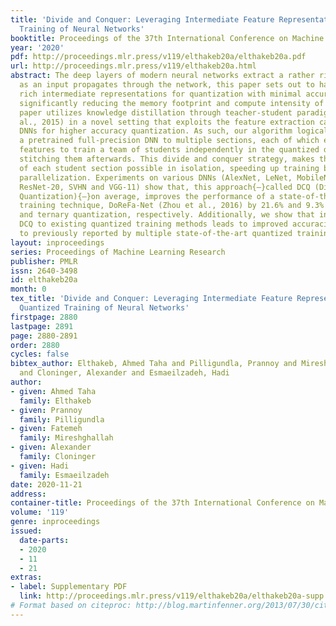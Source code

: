 ```yaml
---
title: 'Divide and Conquer: Leveraging Intermediate Feature Representations for Quantized
  Training of Neural Networks'
booktitle: Proceedings of the 37th International Conference on Machine Learning
year: '2020'
pdf: http://proceedings.mlr.press/v119/elthakeb20a/elthakeb20a.pdf
url: http://proceedings.mlr.press/v119/elthakeb20a.html
abstract: The deep layers of modern neural networks extract a rather rich set of features
  as an input propagates through the network, this paper sets out to harvest these
  rich intermediate representations for quantization with minimal accuracy loss while
  significantly reducing the memory footprint and compute intensity of the DNN. This
  paper utilizes knowledge distillation through teacher-student paradigm (Hinton et
  al., 2015) in a novel setting that exploits the feature extraction capability of
  DNNs for higher accuracy quantization. As such, our algorithm logically divides
  a pretrained full-precision DNN to multiple sections, each of which exposes intermediate
  features to train a team of students independently in the quantized domain and simply
  stitching them afterwards. This divide and conquer strategy, makes the training
  of each student section possible in isolation, speeding up training by enabling
  parallelization. Experiments on various DNNs (AlexNet, LeNet, MobileNet, ResNet-18,
  ResNet-20, SVHN and VGG-11) show that, this approach{—}called DCQ (Divide and Conquer
  Quantization){—}on average, improves the performance of a state-of-the-art quantized
  training technique, DoReFa-Net (Zhou et al., 2016) by 21.6% and 9.3% for binary
  and ternary quantization, respectively. Additionally, we show that incorporating
  DCQ to existing quantized training methods leads to improved accuracies as compared
  to previously reported by multiple state-of-the-art quantized training methods.
layout: inproceedings
series: Proceedings of Machine Learning Research
publisher: PMLR
issn: 2640-3498
id: elthakeb20a
month: 0
tex_title: 'Divide and Conquer: Leveraging Intermediate Feature Representations for
  Quantized Training of Neural Networks'
firstpage: 2880
lastpage: 2891
page: 2880-2891
order: 2880
cycles: false
bibtex_author: Elthakeb, Ahmed Taha and Pilligundla, Prannoy and Mireshghallah, Fatemeh
  and Cloninger, Alexander and Esmaeilzadeh, Hadi
author:
- given: Ahmed Taha
  family: Elthakeb
- given: Prannoy
  family: Pilligundla
- given: Fatemeh
  family: Mireshghallah
- given: Alexander
  family: Cloninger
- given: Hadi
  family: Esmaeilzadeh
date: 2020-11-21
address: 
container-title: Proceedings of the 37th International Conference on Machine Learning
volume: '119'
genre: inproceedings
issued:
  date-parts:
  - 2020
  - 11
  - 21
extras:
- label: Supplementary PDF
  link: http://proceedings.mlr.press/v119/elthakeb20a/elthakeb20a-supp.pdf
# Format based on citeproc: http://blog.martinfenner.org/2013/07/30/citeproc-yaml-for-bibliographies/
---
```


